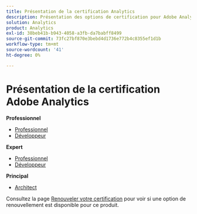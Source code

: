 ```yaml
---
title: Présentation de la certification Analytics
description: Présentation des options de certification pour Adobe Analytics
solution: Analytics
product: Analytics
exl-id: 38beb41b-b943-4058-a3fb-da7babff8499
source-git-commit: 73fc27bf870e3bebd4d1736e772b4c8355ef1d1b
workflow-type: tm+mt
source-wordcount: '41'
ht-degree: 0%

---
```


# Présentation de la certification Adobe Analytics

**Professionnel**

* [Professionnel](/help/certifications/aa/aa-p-business.md) <!--AD0-E212-->
* [Développeur](/help/certifications/aa/aa-p-developer.md) <!--AD0-E213-->

**Expert**

* [Professionnel](/help/certifications/aa/aa-e-business.md) <!--AD0-E208-->
* [Développeur](/help/certifications/aa/aa-e-developer.md) <!--AD0-E209-->

**Principal**

* [Architect](/help/certifications/aa/aa-m-architect.md) <!--AD0-E207-->

Consultez la page [Renouveler votre certification](/help/certifications/renew.md) pour voir si une option de renouvellement est disponible pour ce produit.
